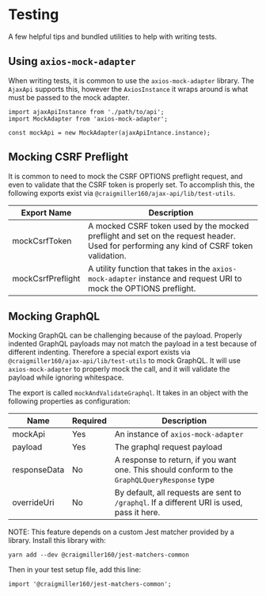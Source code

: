 # Testing

A few helpful tips and bundled utilities to help with writing tests.

## Using `axios-mock-adapter`

When writing tests, it is common to use the `axios-mock-adapter` library. The `AjaxApi` supports this, however the `AxiosInstance` it wraps around is what must be passed to the mock adapter.

```
import ajaxApiInstance from './path/to/api';
import MockAdapter from 'axios-mock-adapter';

const mockApi = new MockAdapter(ajaxApiIntance.instance);
```

## Mocking CSRF Preflight

It is common to need to mock the CSRF OPTIONS preflight request, and even to validate that the CSRF token is properly set. To accomplish this, the following exports exist via `@craigmiller160/ajax-api/lib/test-utils`.

| Export Name | Description |
|-------------|-------------|
| mockCsrfToken | A mocked CSRF token used by the mocked preflight and set on the request header. Used for performing any kind of CSRF token validation. |
| mockCsrfPreflight | A utility function that takes in the `axios-mock-adapter` instance and request URI to mock the OPTIONS preflight. |

## Mocking GraphQL

Mocking GraphQL can be challenging because of the payload. Properly indented GraphQL payloads may not match the payload in a test because of different indenting. Therefore a special export exists via `@craigmiller160/ajax-api/lib/test-utils` to mock GraphQL. It will use `axios-mock-adapter` to properly mock the call, and it will validate the payload while ignoring whitespace.

The export is called `mockAndValidateGraphql`. It takes in an object with the following properties as configuration:

| Name | Required | Description |
|------|----------|-------------|
| mockApi | Yes | An instance of `axios-mock-adapter` |
| payload | Yes | The graphql request payload |
| responseData | No | A response to return, if you want one. This should conform to the `GraphQLQueryResponse` type |
| overrideUri | No | By default, all requests are sent to `/graphql`. If a different URI is used, pass it here. |

NOTE: This feature depends on a custom Jest matcher provided by a library. Install this library with:

```
yarn add --dev @craigmiller160/jest-matchers-common
```

Then in your test setup file, add this line:

```
import '@craigmiller160/jest-matchers-common';
```
